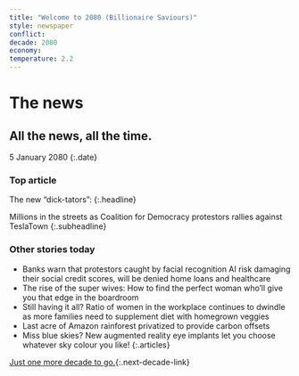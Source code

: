 ```yaml
---
title: "Welcome to 2080 (Billionaire Saviours)"
style: newspaper
conflict: 
decade: 2080
economy: 
temperature: 2.2
---
```


# The news

## All the news, all the time.

5 January 2080
{:.date}

### Top article

The new “dick-tators”: 
{:.headline}

Millions in the streets as Coalition for Democracy protestors rallies against TeslaTown
{:.subheadline}

### Other stories today

- Banks warn that protestors caught by facial recognition AI risk damaging their social credit scores, will be denied home loans and healthcare
- The rise of the super wives: How to find the perfect woman who’ll give you that edge in the boardroom
- Still having it all? Ratio of women in the workplace continues to dwindle as more families need to supplement diet with homegrown veggies
- Last acre of Amazon rainforest privatized to provide carbon offsets
- Miss blue skies? New augmented reality eye implants let you choose whatever sky colour you like!
{:.articles}

[Just one more decade to go.](chapter_seething-underclass.html){:.next-decade-link}

